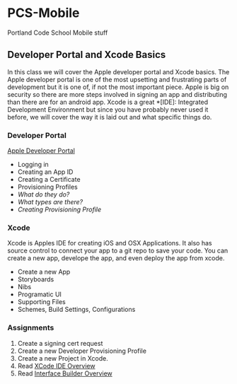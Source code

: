 PCS-Mobile
==========

Portland Code School Mobile stuff

## Developer Portal and Xcode Basics
In this class we will cover the Apple developer portal and Xcode basics. The Apple developer portal is one of the most upsetting and frustrating parts of development but it is one of, if not the most important piece. Apple is big on security so there are more steps involved in signing an app and distributing than there are for an android app. Xcode is a great *[IDE]: Integrated Development Environment but since you have probably never used it before, we will cover the way it is laid out and what specific things do.


### Developer Portal
[Apple Developer Portal](https://developer.apple.com/)


* Logging in
* Creating an App ID
* Creating a Certificate
* Provisioning Profiles
* *What do they do?*
* *What types are there?*
* *Creating Provisioning Profile*

### Xcode
Xcode is Apples IDE for creating iOS and OSX Applications. It also has source control to connect your app to a git repo to save your code. You can create a new app, develope the app, and even deploy the app from xcode.

* Create a new App
* Storyboards
* Nibs
* Programatic UI
* Supporting Files
* Schemes, Build Settings, Configurations

### Assignments
1. Create a signing cert request
2. Create a new Developer Provisioning Profile
3. Create a new Project in Xcode.
4. Read [XCode IDE Overview](https://developer.apple.com/xcode/ide/)
5. Read [Interface Builder Overview](hhttps://developer.apple.com/xcode/interface-builder/)
